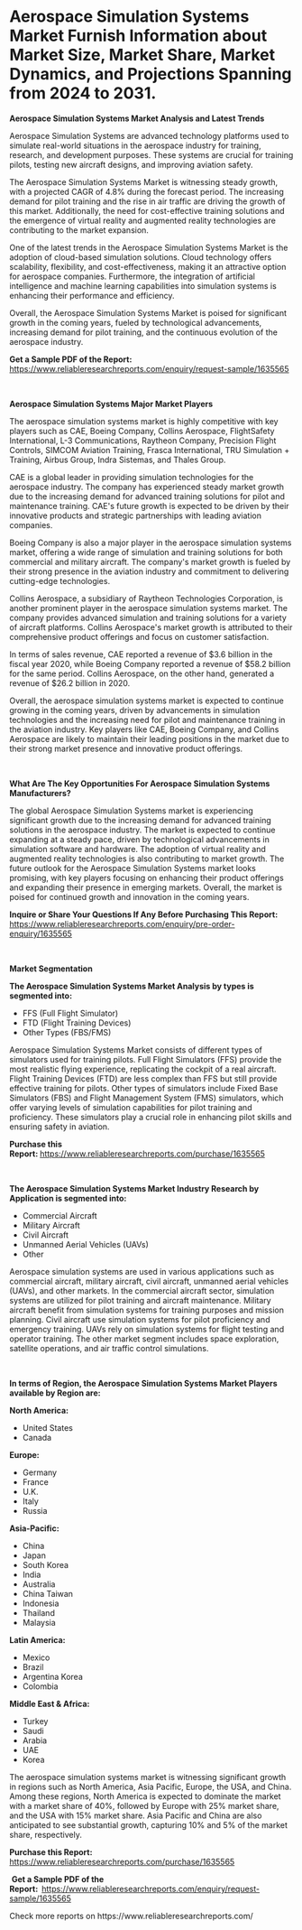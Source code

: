 <p><h1>Aerospace Simulation Systems Market Furnish Information about Market Size, Market Share, Market Dynamics, and Projections Spanning from 2024 to 2031.</h1></p><p><strong>Aerospace Simulation Systems Market Analysis and Latest Trends</strong></p>
<p><p>Aerospace Simulation Systems are advanced technology platforms used to simulate real-world situations in the aerospace industry for training, research, and development purposes. These systems are crucial for training pilots, testing new aircraft designs, and improving aviation safety.</p><p>The Aerospace Simulation Systems Market is witnessing steady growth, with a projected CAGR of 4.8% during the forecast period. The increasing demand for pilot training and the rise in air traffic are driving the growth of this market. Additionally, the need for cost-effective training solutions and the emergence of virtual reality and augmented reality technologies are contributing to the market expansion.</p><p>One of the latest trends in the Aerospace Simulation Systems Market is the adoption of cloud-based simulation solutions. Cloud technology offers scalability, flexibility, and cost-effectiveness, making it an attractive option for aerospace companies. Furthermore, the integration of artificial intelligence and machine learning capabilities into simulation systems is enhancing their performance and efficiency.</p><p>Overall, the Aerospace Simulation Systems Market is poised for significant growth in the coming years, fueled by technological advancements, increasing demand for pilot training, and the continuous evolution of the aerospace industry.</p></p>
<p><strong>Get a Sample PDF of the Report:&nbsp;</strong> <a href="https://www.reliableresearchreports.com/enquiry/request-sample/1635565">https://www.reliableresearchreports.com/enquiry/request-sample/1635565</a></p>
<p>&nbsp;</p>
<p><strong>Aerospace Simulation Systems Major Market Players</strong></p>
<p><p>The aerospace simulation systems market is highly competitive with key players such as CAE, Boeing Company, Collins Aerospace, FlightSafety International, L-3 Communications, Raytheon Company, Precision Flight Controls, SIMCOM Aviation Training, Frasca International, TRU Simulation + Training, Airbus Group, Indra Sistemas, and Thales Group. </p><p>CAE is a global leader in providing simulation technologies for the aerospace industry. The company has experienced steady market growth due to the increasing demand for advanced training solutions for pilot and maintenance training. CAE's future growth is expected to be driven by their innovative products and strategic partnerships with leading aviation companies.</p><p>Boeing Company is also a major player in the aerospace simulation systems market, offering a wide range of simulation and training solutions for both commercial and military aircraft. The company's market growth is fueled by their strong presence in the aviation industry and commitment to delivering cutting-edge technologies.</p><p>Collins Aerospace, a subsidiary of Raytheon Technologies Corporation, is another prominent player in the aerospace simulation systems market. The company provides advanced simulation and training solutions for a variety of aircraft platforms. Collins Aerospace's market growth is attributed to their comprehensive product offerings and focus on customer satisfaction.</p><p>In terms of sales revenue, CAE reported a revenue of $3.6 billion in the fiscal year 2020, while Boeing Company reported a revenue of $58.2 billion for the same period. Collins Aerospace, on the other hand, generated a revenue of $26.2 billion in 2020.</p><p>Overall, the aerospace simulation systems market is expected to continue growing in the coming years, driven by advancements in simulation technologies and the increasing need for pilot and maintenance training in the aviation industry. Key players like CAE, Boeing Company, and Collins Aerospace are likely to maintain their leading positions in the market due to their strong market presence and innovative product offerings.</p></p>
<p>&nbsp;</p>
<p><strong>What Are The Key Opportunities For Aerospace Simulation Systems Manufacturers?</strong></p>
<p><p>The global Aerospace Simulation Systems market is experiencing significant growth due to the increasing demand for advanced training solutions in the aerospace industry. The market is expected to continue expanding at a steady pace, driven by technological advancements in simulation software and hardware. The adoption of virtual reality and augmented reality technologies is also contributing to market growth. The future outlook for the Aerospace Simulation Systems market looks promising, with key players focusing on enhancing their product offerings and expanding their presence in emerging markets. Overall, the market is poised for continued growth and innovation in the coming years.</p></p>
<p><strong>Inquire or Share Your Questions If Any Before Purchasing This Report:</strong> <a href="https://www.reliableresearchreports.com/enquiry/pre-order-enquiry/1635565">https://www.reliableresearchreports.com/enquiry/pre-order-enquiry/1635565</a></p>
<p>&nbsp;</p>
<p><strong>Market Segmentation</strong></p>
<p><strong>The Aerospace Simulation Systems Market Analysis by types is segmented into:</strong></p>
<p><ul><li>FFS (Full Flight Simulator)</li><li>FTD (Flight Training Devices)</li><li>Other Types (FBS/FMS)</li></ul></p>
<p><p>Aerospace Simulation Systems Market consists of different types of simulators used for training pilots. Full Flight Simulators (FFS) provide the most realistic flying experience, replicating the cockpit of a real aircraft. Flight Training Devices (FTD) are less complex than FFS but still provide effective training for pilots. Other types of simulators include Fixed Base Simulators (FBS) and Flight Management System (FMS) simulators, which offer varying levels of simulation capabilities for pilot training and proficiency. These simulators play a crucial role in enhancing pilot skills and ensuring safety in aviation.</p></p>
<p><strong>Purchase this Report:&nbsp;</strong><a href="https://www.reliableresearchreports.com/purchase/1635565">https://www.reliableresearchreports.com/purchase/1635565</a></p>
<p>&nbsp;</p>
<p><strong>The Aerospace Simulation Systems Market Industry Research by Application is segmented into:</strong></p>
<p><ul><li>Commercial Aircraft</li><li>Military Aircraft</li><li>Civil Aircraft</li><li>Unmanned Aerial Vehicles (UAVs)</li><li>Other</li></ul></p>
<p><p>Aerospace simulation systems are used in various applications such as commercial aircraft, military aircraft, civil aircraft, unmanned aerial vehicles (UAVs), and other markets. In the commercial aircraft sector, simulation systems are utilized for pilot training and aircraft maintenance. Military aircraft benefit from simulation systems for training purposes and mission planning. Civil aircraft use simulation systems for pilot proficiency and emergency training. UAVs rely on simulation systems for flight testing and operator training. The other market segment includes space exploration, satellite operations, and air traffic control simulations.</p></p>
<p>&nbsp;</p>
<p><strong>In terms of Region, the Aerospace Simulation Systems Market Players available by Region are:</strong></p>
<p>
    <p> <strong> North America: </strong>
        <ul>
            <li>United States</li>
            <li>Canada</li>
        </ul>
        </p> 
    <p> <strong> Europe: </strong>
        <ul>
            <li>Germany</li>
            <li>France</li>
            <li>U.K.</li>
            <li>Italy</li>
            <li>Russia</li>
        </ul>
        </p> 
    <p> <strong> Asia-Pacific: </strong>
        <ul>
            <li>China</li>
            <li>Japan</li>
            <li>South Korea</li>
            <li>India</li>
            <li>Australia</li>
            <li>China Taiwan</li>
            <li>Indonesia</li>
            <li>Thailand</li>
            <li>Malaysia</li>
        </ul>
        </p> 
    <p> <strong> Latin America: </strong>
        <ul>
            <li>Mexico</li>
            <li>Brazil</li>
            <li>Argentina Korea</li>
            <li>Colombia</li>
        </ul>
        </p> 
    <p> <strong> Middle East & Africa: </strong>
        <ul>
            <li>Turkey</li>
            <li>Saudi</li>
            <li>Arabia</li>
            <li>UAE</li>
            <li>Korea</li>
        </ul>
    </p>
    </p>
<p><p>The aerospace simulation systems market is witnessing significant growth in regions such as North America, Asia Pacific, Europe, the USA, and China. Among these regions, North America is expected to dominate the market with a market share of 40%, followed by Europe with 25% market share, and the USA with 15% market share. Asia Pacific and China are also anticipated to see substantial growth, capturing 10% and 5% of the market share, respectively.</p></p>
<p><strong>Purchase this Report: </strong><a href="https://www.reliableresearchreports.com/purchase/1635565">https://www.reliableresearchreports.com/purchase/1635565</a></p>
<p>&nbsp;<strong>Get a Sample PDF of the Report:&nbsp;&nbsp;</strong><a href="https://www.reliableresearchreports.com/enquiry/request-sample/1635565">https://www.reliableresearchreports.com/enquiry/request-sample/1635565</a></p>
<p><strong></strong></p>
<p>Check more reports on https://www.reliableresearchreports.com/</p>